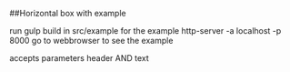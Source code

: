 ##Horizontal box with example


run gulp build in src/example for the example
http-server -a localhost -p 8000
go to webbrowser to see the example

accepts parameters header AND text 